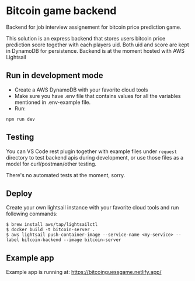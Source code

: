 # Bitcoin game backend

Backend for job interview assignement for bitcoin price prediction game.

This solution is an express backend that stores users bitcoin price prediction score together with each players uid. Both uid and score are kept in DynamoDB for persistence. Backend is at the moment hosted with AWS Lightsail

## Run in development mode

- Create a AWS DynamoDB with your favorite cloud tools
- Make sure you have .env file that contains values for all the variables mentioned in .env-example file.
- Run:

```
npm run dev
```

## Testing

You can VS Code rest plugin together with example files under `request` directory to test backend apis during development, or use those files as a model for curl/postman/other testing.

There's no automated tests at the moment, sorry.

## Deploy

Create your own lightsail instance with your favorite cloud tools and run following commands:

```
$ brew install aws/tap/lightsailctl
$ docker build -t bitcoin-server .
$ aws lightsail push-container-image --service-name <my-service> --label bitcoin-backend --image bitcoin-server
```

## Example app

Example app is running at: https://bitcoinguessgame.netlify.app/
